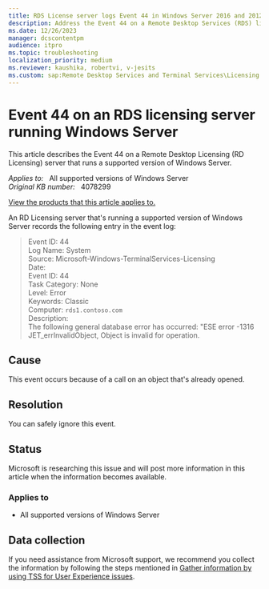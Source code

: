 ```yaml
---
title: RDS License server logs Event 44 in Windows Server 2016 and 2012
description: Address the Event 44 on a Remote Desktop Services (RDS) licensing server that's running Windows Server 2016 and Windows Server 2012.
ms.date: 12/26/2023
manager: dcscontentpm
audience: itpro
ms.topic: troubleshooting
localization_priority: medium
ms.reviewer: kaushika, robertvi, v-jesits
ms.custom: sap:Remote Desktop Services and Terminal Services\Licensing for Remote Desktop Services (Terminal Services), csstroubleshoot
---
```

# Event 44 on an RDS licensing server running Windows Server

This article describes the Event 44 on a Remote Desktop Licensing (RD Licensing) server that runs a supported version of Windows Server.

_Applies to:_ &nbsp; All supported versions of Windows Server  
_Original KB number:_ &nbsp; 4078299

[View the products that this article applies to.](#applies-to)

An RD Licensing server that's running a supported version of Windows Server records the following entry in the event log:  

> Event ID: 44  
> Log Name: System  
> Source: Microsoft-Windows-TerminalServices-Licensing  
> Date:  
> Event ID: 44  
> Task Category: None  
> Level: Error  
> Keywords: Classic  
> Computer: `rds1.contoso.com`  
> Description:  
> The following general database error has occurred: "ESE error -1316 JET_errInvalidObject, Object is invalid for operation.

## Cause

This event occurs because of a call on an object that's already opened.

## Resolution

You can safely ignore this event.

## Status

Microsoft is researching this issue and will post more information in this article when the information becomes available.

### Applies to

- All supported versions of Windows Server

## Data collection

If you need assistance from Microsoft support, we recommend you collect the information by following the steps mentioned in [Gather information by using TSS for User Experience issues](../../windows-client/windows-troubleshooters/gather-information-using-tss-user-experience.md#terminal-server-licensing).
